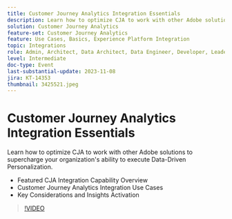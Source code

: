 ```yaml
---
title: Customer Journey Analytics Integration Essentials
description: Learn how to optimize CJA to work with other Adobe solutions to supercharge your organization's ability to execute Data-Driven Personalization.
solution: Customer Journey Analytics
feature-set: Customer Journey Analytics
feature: Use Cases, Basics, Experience Platform Integration
topic: Integrations
role: Admin, Architect, Data Architect, Data Engineer, Developer, Leader, User
level: Intermediate
doc-type: Event
last-substantial-update: 2023-11-08
jira: KT-14353
thumbnail: 3425521.jpeg
---
```


# Customer Journey Analytics Integration Essentials

Learn how to optimize CJA to work with other Adobe solutions to supercharge your organization's ability to execute Data-Driven Personalization.

* Featured CJA Integration Capability Overview
* Customer Journey Analytics Integration Use Cases
* Key Considerations and Insights Activation

>[!VIDEO](https://video.tv.adobe.com/v/3425521/?learn=on)